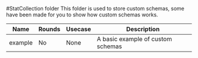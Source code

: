 #StatCollection folder
This folder is used to store custom schemas, some have been made for you to show how custom schemas works.

|Name|Rounds|Usecase|Description|
|----|------|-------|-----------|
|example|No|None|A basic example of custom schemas|